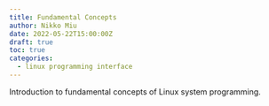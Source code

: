 ```yaml
---
title: Fundamental Concepts
author: Nikko Miu
date: 2022-05-22T15:00:00Z
draft: true
toc: true
categories:
  - linux programming interface
---
```


Introduction to fundamental concepts of Linux system programming.

<!--more-->
